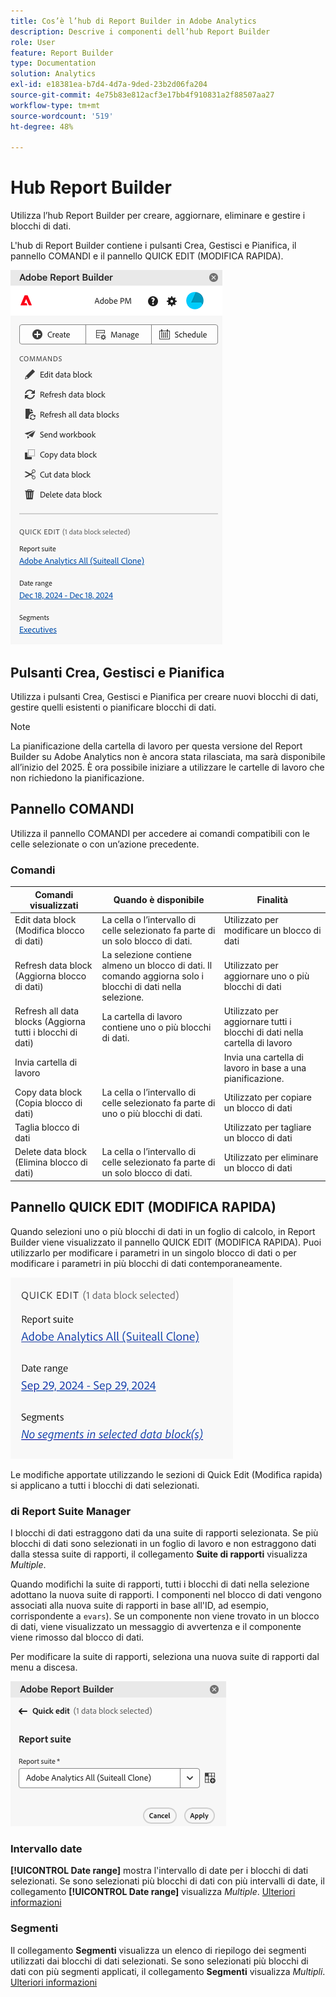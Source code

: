 ```yaml
---
title: Cos’è l’hub di Report Builder in Adobe Analytics
description: Descrive i componenti dell’hub Report Builder
role: User
feature: Report Builder
type: Documentation
solution: Analytics
exl-id: e18381ea-b7d4-4d7a-9ded-23b2d06fa204
source-git-commit: 4e75b83e812acf3e17bb4f910831a2f88507aa27
workflow-type: tm+mt
source-wordcount: '519'
ht-degree: 48%

---
```


# Hub Report Builder

Utilizza l’hub Report Builder per creare, aggiornare, eliminare e gestire i blocchi di dati.

L&#39;hub di Report Builder contiene i pulsanti Crea, Gestisci e Pianifica, il pannello COMANDI e il pannello QUICK EDIT (MODIFICA RAPIDA).

<img src="./assets/hub51.png" alt="Hub Report Builder"/>


## Pulsanti Crea, Gestisci e Pianifica

Utilizza i pulsanti Crea, Gestisci e Pianifica per creare nuovi blocchi di dati, gestire quelli esistenti o pianificare blocchi di dati.

>[!NOTE]
>
>La pianificazione della cartella di lavoro per questa versione del Report Builder su Adobe Analytics non è ancora stata rilasciata, ma sarà disponibile all’inizio del 2025. È ora possibile iniziare a utilizzare le cartelle di lavoro che non richiedono la pianificazione.

## Pannello COMANDI

Utilizza il pannello COMANDI per accedere ai comandi compatibili con le celle selezionate o con un’azione precedente.

### Comandi

| Comandi visualizzati | Quando è disponibile | Finalità |
|------|------------------|--------|
| Edit data block (Modifica blocco di dati) | La cella o l’intervallo di celle selezionato fa parte di un solo blocco di dati. | Utilizzato per modificare un blocco di dati |
| Refresh data block (Aggiorna blocco di dati) | La selezione contiene almeno un blocco di dati. Il comando aggiorna solo i blocchi di dati nella selezione. | Utilizzato per aggiornare uno o più blocchi di dati |
| Refresh all data blocks (Aggiorna tutti i blocchi di dati) | La cartella di lavoro contiene uno o più blocchi di dati. | Utilizzato per aggiornare tutti i blocchi di dati nella cartella di lavoro |
| Invia cartella di lavoro |   | Invia una cartella di lavoro in base a una pianificazione. |
| Copy data block (Copia blocco di dati) | La cella o l’intervallo di celle selezionato fa parte di uno o più blocchi di dati. | Utilizzato per copiare un blocco di dati |
| Taglia blocco di dati |   | Utilizzato per tagliare un blocco di dati |
| Delete data block (Elimina blocco di dati) | La cella o l’intervallo di celle selezionato fa parte di un solo blocco di dati. | Utilizzato per eliminare un blocco di dati |

## Pannello QUICK EDIT (MODIFICA RAPIDA)

Quando selezioni uno o più blocchi di dati in un foglio di calcolo, in Report Builder viene visualizzato il pannello QUICK EDIT (MODIFICA RAPIDA). Puoi utilizzarlo per modificare i parametri in un singolo blocco di dati o per modificare i parametri in più blocchi di dati contemporaneamente.

![Pannello Quick Edit (Modifica rapida) nel Report Builder](./assets/hub2.png)

Le modifiche apportate utilizzando le sezioni di Quick Edit (Modifica rapida) si applicano a tutti i blocchi di dati selezionati.

### di Report Suite Manager

I blocchi di dati estraggono dati da una suite di rapporti selezionata. Se più blocchi di dati sono selezionati in un foglio di lavoro e non estraggono dati dalla stessa suite di rapporti, il collegamento **Suite di rapporti** visualizza *Multiple*.

Quando modifichi la suite di rapporti, tutti i blocchi di dati nella selezione adottano la nuova suite di rapporti. I componenti nel blocco di dati vengono associati alla nuova suite di rapporti in base all&#39;ID, ad esempio, corrispondente a ```evars```). Se un componente non viene trovato in un blocco di dati, viene visualizzato un messaggio di avvertenza e il componente viene rimosso dal blocco di dati.

Per modificare la suite di rapporti, seleziona una nuova suite di rapporti dal menu a discesa.

![Hub di Report Builder che mostra il menu a discesa della suite di rapporti.](./assets/image16.png)

### Intervallo date

**[!UICONTROL Date range]** mostra l&#39;intervallo di date per i blocchi di dati selezionati. Se sono selezionati più blocchi di dati con più intervalli di date, il collegamento **[!UICONTROL Date range]** visualizza *Multiple*. [Ulteriori informazioni](/help/analyze/report-builder/select-date-range.md)

### Segmenti

Il collegamento **Segmenti** visualizza un elenco di riepilogo dei segmenti utilizzati dai blocchi di dati selezionati. Se sono selezionati più blocchi di dati con più segmenti applicati, il collegamento **Segmenti** visualizza *Multipli*. [Ulteriori informazioni](/help/analyze/report-builder/work-with-segments.md)
